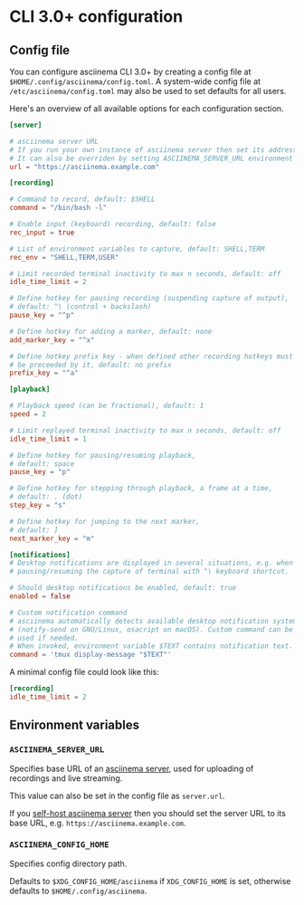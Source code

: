 # CLI 3.0+ configuration

## Config file

You can configure asciinema CLI 3.0+ by creating a config file at
`$HOME/.config/asciinema/config.toml`. A system-wide config file at
`/etc/asciinema/config.toml` may also be used to set defaults for all users.

Here's an overview of all available options for each configuration section.

```toml title="~/.config/asciinema/config.toml"
[server]

# asciinema server URL
# If you run your own instance of asciinema server then set its address here
# It can also be overriden by setting ASCIINEMA_SERVER_URL environment variable
url = "https://asciinema.example.com"

[recording]

# Command to record, default: $SHELL
command = "/bin/bash -l"

# Enable input (keyboard) recording, default: false
rec_input = true

# List of environment variables to capture, default: SHELL,TERM
rec_env = "SHELL,TERM,USER"

# Limit recorded terminal inactivity to max n seconds, default: off
idle_time_limit = 2

# Define hotkey for pausing recording (suspending capture of output),
# default: ^\ (control + backslash)
pause_key = "^p"

# Define hotkey for adding a marker, default: none
add_marker_key = "^x"

# Define hotkey prefix key - when defined other recording hotkeys must
# be preceeded by it, default: no prefix
prefix_key = "^a"

[playback]

# Playback speed (can be fractional), default: 1
speed = 2

# Limit replayed terminal inactivity to max n seconds, default: off
idle_time_limit = 1

# Define hotkey for pausing/resuming playback,
# default: space
pause_key = "p"

# Define hotkey for stepping through playback, a frame at a time,
# default: . (dot)
step_key = "s"

# Define hotkey for jumping to the next marker,
# default: ]
next_marker_key = "m"

[notifications]
# Desktop notifications are displayed in several situations, e.g. when
# pausing/resuming the capture of terminal with ^\ keyboard shortcut.

# Should desktop notifications be enabled, default: true
enabled = false

# Custom notification command
# asciinema automatically detects available desktop notification system
# (notify-send on GNU/Linux, osacript on macOS). Custom command can be
# used if needed.
# When invoked, environment variable $TEXT contains notification text.
command = 'tmux display-message "$TEXT"'
```

A minimal config file could look like this:

```toml
[recording]
idle_time_limit = 2
```

## Environment variables

### `ASCIINEMA_SERVER_URL`

Specifies base URL of an [asciinema server](../../server/index.md), used for
uploading of recordings and live streaming.

This value can also be set in the config file as `server.url`.

If you [self-host asciinema server](../../server/self-hosting/index.md) then you
should set the server URL to its base URL, e.g.
`https://asciinema.example.com`.

### `ASCIINEMA_CONFIG_HOME`

Specifies config directory path.

Defaults to `$XDG_CONFIG_HOME/asciinema` if `XDG_CONFIG_HOME` is set, otherwise
defaults to `$HOME/.config/asciinema`.
